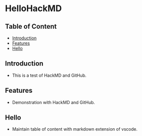 # HelloHackMD

## Table of Content
+ [Introduction](#introduction)
+ [Features](#features)
+ [Hello](#hello)

## Introduction
+ This is a test of HackMD and GitHub.

## Features
+ Demonstration with HackMD and GitHub.

## Hello
+ Maintain table of content with markdown extension of vscode.
